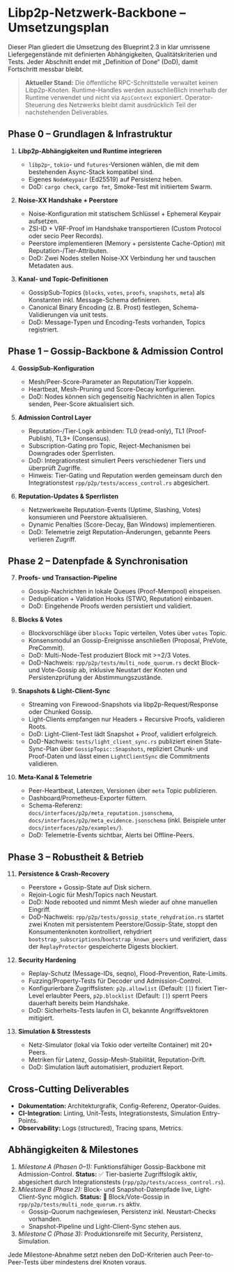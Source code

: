 # Libp2p-Netzwerk-Backbone – Umsetzungsplan

Dieser Plan gliedert die Umsetzung des Blueprint 2.3 in klar umrissene Liefergegenstände mit definierten Abhängigkeiten, Qualitätskriterien und Tests. Jeder Abschnitt endet mit „Definition of Done“ (DoD), damit Fortschritt messbar bleibt.

> **Aktueller Stand:** Die öffentliche RPC-Schnittstelle verwaltet keinen Libp2p-Knoten. Runtime-Handles werden ausschließlich innerhalb der Runtime verwendet und nicht via `ApiContext` exponiert. Operator-Steuerung des Netzwerks bleibt damit ausdrücklich Teil der nachstehenden Deliverables.

## Phase 0 – Grundlagen & Infrastruktur
1. **Libp2p-Abhängigkeiten und Runtime integrieren**
   - `libp2p`-, `tokio`- und `futures`-Versionen wählen, die mit dem bestehenden Async-Stack kompatibel sind.
   - Eigenes `NodeKeypair` (Ed25519) auf Persistenz heben.
   - DoD: `cargo check`, `cargo fmt`, Smoke-Test mit initiiertem Swarm.

2. **Noise-XX Handshake + Peerstore**
   - Noise-Konfiguration mit statischem Schlüssel + Ephemeral Keypair aufsetzen.
   - ZSI-ID + VRF-Proof im Handshake transportieren (Custom Protocol oder secio Peer Records).
   - Peerstore implementieren (Memory + persistente Cache-Option) mit Reputation-/Tier-Attributen.
   - DoD: Zwei Nodes stellen Noise-XX Verbindung her und tauschen Metadaten aus.

3. **Kanal- und Topic-Definitionen**
   - GossipSub-Topics (`blocks`, `votes`, `proofs`, `snapshots`, `meta`) als Konstanten inkl. Message-Schema definieren.
   - Canonical Binary Encoding (z. B. Prost) festlegen, Schema-Validierungen via unit tests.
   - DoD: Message-Typen und Encoding-Tests vorhanden, Topics registriert.

## Phase 1 – Gossip-Backbone & Admission Control
4. **GossipSub-Konfiguration**
   - Mesh/Peer-Score-Parameter an Reputation/Tier koppeln.
   - Heartbeat, Mesh-Pruning und Score-Decay konfigurieren.
   - DoD: Nodes können sich gegenseitig Nachrichten in allen Topics senden, Peer-Score aktualisiert sich.

5. **Admission Control Layer**
   - Reputation-/Tier-Logik anbinden: TL0 (read-only), TL1 (Proof-Publish), TL3+ (Consensus).
   - Subscription-Gating pro Topic, Reject-Mechanismen bei Downgrades oder Sperrlisten.
   - DoD: Integrationstest simuliert Peers verschiedener Tiers und überprüft Zugriffe.
   - Hinweis: Tier-Gating und Reputation werden gemeinsam durch den Integrationstest `rpp/p2p/tests/access_control.rs` abgesichert.

6. **Reputation-Updates & Sperrlisten**
   - Netzwerkweite Reputation-Events (Uptime, Slashing, Votes) konsumieren und Peerstore aktualisieren.
   - Dynamic Penalties (Score-Decay, Ban Windows) implementieren.
   - DoD: Telemetrie zeigt Reputation-Änderungen, gebannte Peers verlieren Zugriff.

## Phase 2 – Datenpfade & Synchronisation
7. **Proofs- und Transaction-Pipeline**
   - Gossip-Nachrichten in lokale Queues (Proof-Mempool) einspeisen.
   - Deduplication + Validation Hooks (STWO, Reputation) einbauen.
   - DoD: Eingehende Proofs werden persistiert und validiert.

8. **Blocks & Votes**
   - Blockvorschläge über `blocks` Topic verteilen, Votes über `votes` Topic.
   - Konsensmodul an Gossip-Ereignisse anschließen (Proposal, PreVote, PreCommit).
   - DoD: Multi-Node-Test produziert Block mit >=2/3 Votes.
   - DoD-Nachweis: `rpp/p2p/tests/multi_node_quorum.rs` deckt Block- und Vote-Gossip ab, inklusive Neustart der Knoten und Persistenzprüfung der Abstimmungszustände.

9. **Snapshots & Light-Client-Sync**
   - Streaming von Firewood-Snapshots via libp2p-Request/Response oder Chunked Gossip.
   - Light-Clients empfangen nur Headers + Recursive Proofs, validieren Roots.
   - DoD: Light-Client-Test lädt Snapshot + Proof, validiert erfolgreich.
   - DoD-Nachweis: `tests/light_client_sync.rs` publiziert einen State-Sync-Plan über `GossipTopic::Snapshots`, repliziert Chunk- und Proof-Daten und lässt einen `LightClientSync` die Commitments validieren.

10. **Meta-Kanal & Telemetrie**
    - Peer-Heartbeat, Latenzen, Versionen über `meta` Topic publizieren.
    - Dashboard/Prometheus-Exporter füttern.
    - Schema-Referenz: `docs/interfaces/p2p/meta_reputation.jsonschema`, `docs/interfaces/p2p/meta_evidence.jsonschema` (inkl. Beispiele unter `docs/interfaces/p2p/examples/`).
    - DoD: Telemetrie-Events sichtbar, Alerts bei Offline-Peers.

## Phase 3 – Robustheit & Betrieb
11. **Persistence & Crash-Recovery**
    - Peerstore + Gossip-State auf Disk sichern.
    - Rejoin-Logic für Mesh/Topics nach Neustart.
    - DoD: Node rebooted und nimmt Mesh wieder auf ohne manuellen Eingriff.
    - DoD-Nachweis: `rpp/p2p/tests/gossip_state_rehydration.rs` startet zwei Knoten mit persistentem Peerstore/Gossip-State, stoppt den Konsumentenknoten kontrolliert, rehydriert `bootstrap_subscriptions`/`bootstrap_known_peers` und verifiziert, dass der `ReplayProtector` gespeicherte Digests blockiert.

12. **Security Hardening**
    - Replay-Schutz (Message-IDs, seqno), Flood-Prevention, Rate-Limits.
    - Fuzzing/Property-Tests für Decoder und Admission-Control.
    - Konfigurierbare Zugriffslisten: `p2p.allowlist` (Default: `[]`) fixiert Tier-Level erlaubter Peers,
      `p2p.blocklist` (Default: `[]`) sperrt Peers dauerhaft bereits beim Handshake.
    - DoD: Sicherheits-Tests laufen in CI, bekannte Angriffsvektoren mitigiert.

13. **Simulation & Stresstests**
    - Netz-Simulator (lokal via Tokio oder verteilte Container) mit 20+ Peers.
    - Metriken für Latenz, Gossip-Mesh-Stabilität, Reputation-Drift.
    - DoD: Simulation läuft automatisiert, produziert Report.

## Cross-Cutting Deliverables
- **Dokumentation:** Architekturgrafik, Config-Referenz, Operator-Guides.
- **CI-Integration:** Linting, Unit-Tests, Integrationstests, Simulation Entry-Points.
- **Observability:** Logs (structured), Tracing spans, Metrics.

## Abhängigkeiten & Milestones
1. *Milestone A (Phasen 0–1):* Funktionsfähiger Gossip-Backbone mit Admission-Control. **Status:** ✅ Tier-basierte Zugriffslogik aktiv, abgesichert durch Integrationstests (`rpp/p2p/tests/access_control.rs`).
2. *Milestone B (Phase 2):* Block- und Snapshot-Datenpfade live, Light-Client-Sync möglich. **Status:** 🚧 Block/Vote-Gossip in `rpp/p2p/tests/multi_node_quorum.rs` aktiv.
   - Gossip-Quorum nachgewiesen, Persistenz inkl. Neustart-Checks vorhanden.
   - Snapshot-Pipeline und Light-Client-Sync stehen aus.
3. *Milestone C (Phase 3):* Produktionsreife mit Security, Persistenz, Simulation.

Jede Milestone-Abnahme setzt neben den DoD-Kriterien auch Peer-to-Peer-Tests über mindestens drei Knoten voraus.
